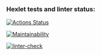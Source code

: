 ### Hexlet tests and linter status:
[![Actions Status](https://github.com/nwrzhan/frontend-project-lvl1/workflows/hexlet-check/badge.svg)](https://github.com/nwrzhan/frontend-project-lvl1/actions)

[![Maintainability](https://api.codeclimate.com/v1/badges/a99a88d28ad37a79dbf6/maintainability)](https://codeclimate.com/github/codeclimate/codeclimate/maintainability)

[![linter-check](https://github.com/nurzhanx/frontend-project-lvl1/actions/workflows/linter-check.yml/badge.svg?branch=main)](https://github.com/nurzhanx/frontend-project-lvl1/actions/workflows/linter-check.yml)
